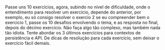 Passe uns 10 exercícios, agora, subindo no nível de dificuldade, onde o entendimento para resolver um exercício, depende do anterior, por exemplo, eu só consigo resolver o exercio 2 se eu compreender bem o exercicio 1, passe os 10 desafios envolvendo o tema, e as resposta no final, depois do décimo exercício. Não faça algo tão complexo, mas também nada tão idiota. Tente abordar os 3 últimos exercícios para contextos de persistência e API. De dicas de resolução para cada exercício, sem deixar o exercício fácil demais.
